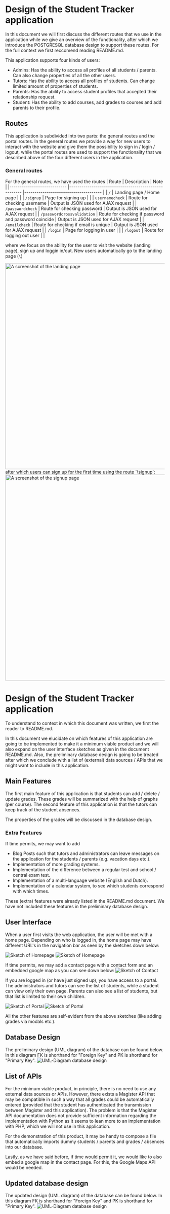 # Design of the Student Tracker application
In this document we will first discuss the different routes that we use in the application while we give an overview of the functionality, after which we introduce the POSTGRESQL database design to support these routes. For the full context we first reccomend reading README.md. 

This application supports four kinds of users:
- Admins: Has the ability to access all profiles of all students / parents. Can also change properties of all the other users.
- Tutors: Has the ability to access all profiles of students. Can change limited amount of properties of students.
- Parents: Has the ability to access student profiles that accepted their relationship request.
- Student: Has the ability to add courses, add grades to courses and add parents to their profile. 

## Routes 
This application is subdivided into two parts: the general routes and the portal routes. 
In the general routes we provide a way for new users to interact with the website and give them the possibility to sign in / login / logout, while the portal routes are used to support the functionality that we described above of the four different users in the application.

### General routes
For the general routes, we have used the routes
| Route                      	| Description                                          	| Note                                 	|
|----------------------------	|------------------------------------------------------	|--------------------------------------	|
| `/`                        	| Landing page / Home page                             	|                                      	|
| `/signup`                  	| Page for signing up                                  	|                                      	|
| `usernamecheck`            	| Route for checking username                          	| Output is JSON used for AJAX request 	|
| `/passwordcheck`           	| Route for checking password                          	| Output is JSON used for AJAX request 	|
| `/passwordcrossvalidation` 	| Route for checking if password and password coincide 	| Output is JSON used for AJAX request 	|
| `/emailcheck`              	| Route for checking if email is unique                	| Output is JSON used for AJAX request 	|
| `/login`                   	| Page for logging in user                             	|                                      	|
| `/logout`                  	| Route for logging out user                           	|                                      	|

where we focus on the ability for the user to visit the website (landing page), sign up and loggin in/out.
New users automatically go to the landing page (`\`)
<div style="align: center">
    <img src="doc/img/landing-page.png" alt="A screenshot of the landing page" width="650">
</div>
after which users can sign up for the first time using the route `\signup`:
<div style="align: center">
    <img src="doc/img/signup-page.png" alt="A screenshot of the signup page" width="650">
</div>

# Design of the Student Tracker application

To understand to context in which this document was written, we first the reader to README.md.

In this document we elucidate on which features of this application are going to be implemented to make it a minimum viable product and we will also expand on the user interface sketches as given in the document README.md. Also, the preliminary database design is going to be treated after which we conclude with a list of (external) data sources / APIs that we might want to include in this application. 

## Main Features 
The first main feature of this application is that students can add / delete / update grades. These grades will be summarized with the help of graphs (per course). 
The second feature of this application is that the tutors can keep track of the student absences.

The properties of the grades will be discussed in the database design.

### Extra Features
If time permits, we may want to add 
- Blog Posts such that tutors and administrators can leave messages on the application for the students / parents (e.g. vacation days etc.).
- Implementation of more grading systems.
- Implementation of the difference between a regular test and school / central exam test.
- Implementation of a multi-language website (English and Dutch).
- Implementation of a calendar system, to see which students correspond with which times.

These (extra) features were already listed in the README.md document. We have not included these features in the preliminary database design. 

## User Interface

When a user first visits the web application, the user will be met with a home page. Depending on who is logged in, the home page may have different URL's in the navigation bar as seen by the sketches down below:

![Sketch of Homepage](doc/img/sketch-home-page-1.png)
![Sketch of Homepage](doc/img/sketch-home-page-2.png)

If time permits, we may add a contact page with a contact form and an embedded google map as you can see down below:
![Sketch of Contact](doc/img/sketch-home-page-3.png)

If you are logged in (or have just signed up), you have access to a portal. The administrators and tutors can see the list of students, while a student can view only their own page. Parents can also see a list of students, but that list is limited to their own children.

![Sketch of Portal](doc/img/sketch-portal-1.png)
![Sketch of Portal](doc/img/sketch-portal-2.png)

All the other features are self-evident from the above sketches (like adding grades via modals etc.). 

## Database Design 
The preliminary design (UML diagram) of the database can be found below. In this diagram FK is shorthand for "Foreign Key" and PK is shorthand for "Primary Key".
![UML-Diagram database design](doc/img/uml-diagram-1.png)

## List of APIs
For the minimum viable product, in principle, there is no need to use any external data sources or APIs. However, there exists a Magister API that may be compatible in such a way that all grades could be automatically entered (provided that the student has authenticated the transmission between Magister and this application). 
The problem is that the Magister API documentation does not provide sufficient information regarding the implementation with Python as it seems to lean more to an implementation with PHP, which we will not use in this application. 

For the demonstration of this product, it may be handy to compose a file that automatically imports dummy students / parents and grades / absences into our database. 

Lastly, as we have said before, if time would permit it, we would like to also embed a google map in the contact page. For this, the Google Maps API would be needed. 


## Updated database design 
The updated design (UML diagram) of the database can be found below. In this diagram FK is shorthand for "Foreign Key" and PK is shorthand for "Primary Key".
![UML-Diagram database design](doc/img/uml-diagram-2.png)





